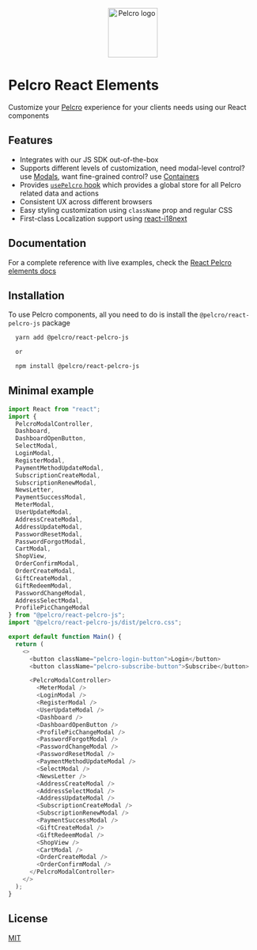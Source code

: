 
<p align="center">
  <img src="https://docs-react-elements.pelcro.com/img/logo.png" width="100px" alt="Pelcro logo"/>
</p>


# Pelcro React Elements

Customize your [Pelcro](https://www.pelcro.com/) experience for your clients needs using our React components


## Features

- Integrates with our JS SDK out-of-the-box  
- Supports different levels of customization, need modal-level control? use [Modals](https://docs-react-elements.pelcro.com/Modals/introduction), want fine-grained control? use [Containers](https://docs-react-elements.pelcro.com/Containers/introduction)
- Provides [`usePelcro` hook](https://docs-react-elements.pelcro.com/usePelcro) which provides a global store for all Pelcro related data and actions
- Consistent UX across different browsers
- Easy styling customization using `className` prop and regular CSS
- First-class Localization support using [react-i18next](https://react.i18next.com/)
## Documentation

For a complete reference with live examples, check the
[React Pelcro elements docs](https://docs-react-elements.pelcro.com/)

  
## Installation 

To use Pelcro components, all you need to do is install the `@pelcro/react-pelcro-js` package

```bash 
  yarn add @pelcro/react-pelcro-js

  or

  npm install @pelcro/react-pelcro-js
```
    
## Minimal example

```javascript
import React from "react";
import {
  PelcroModalController,
  Dashboard,
  DashboardOpenButton,
  SelectModal,
  LoginModal,
  RegisterModal,
  PaymentMethodUpdateModal,
  SubscriptionCreateModal,
  SubscriptionRenewModal,
  NewsLetter,
  PaymentSuccessModal,
  MeterModal,
  UserUpdateModal,
  AddressCreateModal,
  AddressUpdateModal,
  PasswordResetModal,
  PasswordForgotModal,
  CartModal,
  ShopView,
  OrderConfirmModal,
  OrderCreateModal,
  GiftCreateModal,
  GiftRedeemModal,
  PasswordChangeModal,
  AddressSelectModal,
  ProfilePicChangeModal
} from "@pelcro/react-pelcro-js";
import "@pelcro/react-pelcro-js/dist/pelcro.css";

export default function Main() {
  return (
    <>
      <button className="pelcro-login-button">Login</button>
      <button className="pelcro-subscribe-button">Subscribe</button>

      <PelcroModalController>
        <MeterModal />
        <LoginModal />
        <RegisterModal />
        <UserUpdateModal />
        <Dashboard />
        <DashboardOpenButton />
        <ProfilePicChangeModal />
        <PasswordForgotModal />
        <PasswordChangeModal />
        <PasswordResetModal />
        <PaymentMethodUpdateModal />
        <SelectModal />
        <NewsLetter />
        <AddressCreateModal />
        <AddressSelectModal />
        <AddressUpdateModal />
        <SubscriptionCreateModal />
        <SubscriptionRenewModal />
        <PaymentSuccessModal />
        <GiftCreateModal />
        <GiftRedeemModal />
        <ShopView />
        <CartModal />
        <OrderCreateModal />
        <OrderConfirmModal />
      </PelcroModalController>
    </>
  );
}

```

  
## License

[MIT](https://choosealicense.com/licenses/mit/)

  

